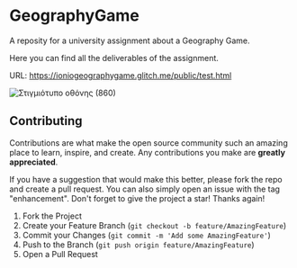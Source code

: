 # GeographyGame
A reposity for a university assignment about a Geography Game.


Here you can find all the deliverables of the assignment.

URL: https://ioniogeographygame.glitch.me/public/test.html

![Στιγμιότυπο οθόνης (860)](https://user-images.githubusercontent.com/56443489/148693947-d3d23e3c-0b11-4cb6-baa5-003c80ea9453.png)


<!-- CONTRIBUTING -->
## Contributing

Contributions are what make the open source community such an amazing place to learn, inspire, and create. Any contributions you make are **greatly appreciated**.

If you have a suggestion that would make this better, please fork the repo and create a pull request. You can also simply open an issue with the tag "enhancement".
Don't forget to give the project a star! Thanks again!

1. Fork the Project
2. Create your Feature Branch (`git checkout -b feature/AmazingFeature`)
3. Commit your Changes (`git commit -m 'Add some AmazingFeature'`)
4. Push to the Branch (`git push origin feature/AmazingFeature`)
5. Open a Pull Request
